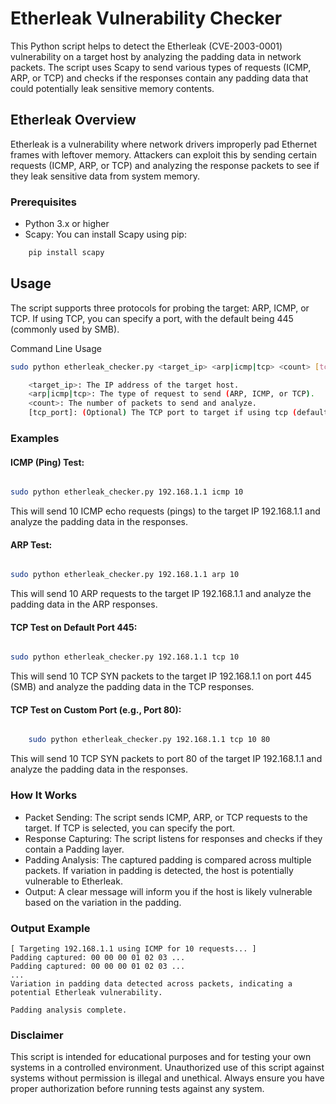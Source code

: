 # Etherleak Vulnerability Checker

This Python script helps to detect the Etherleak (CVE-2003-0001) vulnerability on a target host by analyzing the padding data in network packets. The script uses Scapy to send various types of requests (ICMP, ARP, or TCP) and checks if the responses contain any padding data that could potentially leak sensitive memory contents.

## Etherleak Overview
Etherleak is a vulnerability where network drivers improperly pad Ethernet frames with leftover memory. Attackers can exploit this by sending certain requests (ICMP, ARP, or TCP) and analyzing the response packets to see if they leak sensitive data from system memory.
### Prerequisites
- Python 3.x or higher
- Scapy: You can install Scapy using pip:
```bash
    pip install scapy
```

## Usage
The script supports three protocols for probing the target: ARP, ICMP, or TCP. 
If using TCP, you can specify a port, with the default being 445 (commonly used by SMB).

Command Line Usage
```bash
sudo python etherleak_checker.py <target_ip> <arp|icmp|tcp> <count> [tcp_port]

    <target_ip>: The IP address of the target host.
    <arp|icmp|tcp>: The type of request to send (ARP, ICMP, or TCP).
    <count>: The number of packets to send and analyze.
    [tcp_port]: (Optional) The TCP port to target if using tcp (default: 445).
```

### Examples

#### ICMP (Ping) Test:

```bash

sudo python etherleak_checker.py 192.168.1.1 icmp 10
```
This will send 10 ICMP echo requests (pings) to the target IP 192.168.1.1 and analyze the padding data in the responses.

#### ARP Test:

```bash

sudo python etherleak_checker.py 192.168.1.1 arp 10
```
This will send 10 ARP requests to the target IP 192.168.1.1 and analyze the padding data in the ARP responses.

#### TCP Test on Default Port 445:

```bash

sudo python etherleak_checker.py 192.168.1.1 tcp 10
```
This will send 10 TCP SYN packets to the target IP 192.168.1.1 on port 445 (SMB) and analyze the padding data in the TCP responses.

#### TCP Test on Custom Port (e.g., Port 80):

```bash

    sudo python etherleak_checker.py 192.168.1.1 tcp 10 80
```
This will send 10 TCP SYN packets to port 80 of the target IP 192.168.1.1 and analyze the padding data in the responses.

### How It Works

- Packet Sending: The script sends ICMP, ARP, or TCP requests to the target. If TCP is selected, you can specify the port.
- Response Capturing: The script listens for responses and checks if they contain a Padding layer.
- Padding Analysis: The captured padding is compared across multiple packets. If variation in padding is detected, the host is potentially vulnerable to Etherleak.
- Output: A clear message will inform you if the host is likely vulnerable based on the variation in the padding.

### Output Example
```
[ Targeting 192.168.1.1 using ICMP for 10 requests... ]
Padding captured: 00 00 00 01 02 03 ...
Padding captured: 00 00 00 01 02 03 ...
...
Variation in padding data detected across packets, indicating a potential Etherleak vulnerability.

Padding analysis complete.
```

### Disclaimer
This script is intended for educational purposes and for testing your own systems in a controlled environment. Unauthorized use of this script against systems without permission is illegal and unethical. Always ensure you have proper authorization before running tests against any system.
